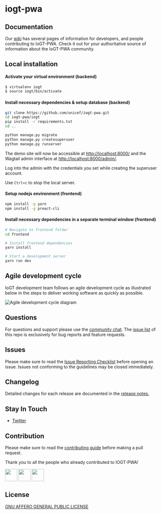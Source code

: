 # iogt-pwa

## Documentation

Our [wiki](https://github.com/unicef/iogt-pwa/wiki) has several pages of information for developers, and people contributing to IoGT-PWA. Check it out for your authoritative source of information about the IoGT-PWA community.


## Local installation

#### Activate your virtual environment (backend)
```bash
$ virtualenv iogt
$ source iogt/bin/activate
```

#### Install necessary dependencies & setup database (backend)
```bash
git clone https://github.com/unicef/iogt-pwa.git
cd iogt-pwa/iogt
pip install -r requirements.txt
cd ..

python manage.py migrate
python manage.py createsuperuser
python manage.py runserver
```

The demo site will now be accessible at [http://localhost:8000/](http://localhost:8000/) and the Wagtail admin
interface at [http://localhost:8000/admin/](http://localhost:8000/admin/).

Log into the admin with the credentials you set while creating the superuser account.

Use `Ctrl+c` to stop the local server. 



#### Setup nodejs environment (frontend)
```bash
npm install -g yarn 
npm install -g preact-cli 
```
#### Install necessary dependencies in a separate terminal window (frontend)
```bash
# Navigate to frontend folder
cd frontend

# Install frontend dependencies
yarn install

# Start a development server
yarn run dev
```

## Agile development cycle
IoGT development team follows an agile development cycle as illustrated below in the steps to deliver working software as quickly as possible.

![Agile development cycle diagram](https://raw.githubusercontent.com/unicef/iogt-pwa/master/docs/devops1.png)

## Questions

For questions and support please use the [community chat](https://discord.gg/phuq48). The [issue list](https://github.com/unicef/iogt-pwa/issues) of this repo is exclusively for bug reports and feature requests.

## Issues

Please make sure to read the [Issue Reporting Checklist](https://github.com/unicef/iogt-pwa/blob/master/CONTRIBUTING.md) before opening an issue. Issues not conforming to the guidelines may be closed immediately.


## Changelog

Detailed changes for each release are documented in the [release notes.](https://github.com/unicef/iogt-pwa/releases)


## Stay In Touch

- [Twitter](https://twitter.com/hashtag/iogt)


## Contribution

Please make sure to read the [contributing guide](https://github.com/unicef/iogt-pwa/blob/master/CONTRIBUTING.md) before making a pull request. 

Thank you to all the people who already contributed to IOGT-PWA!

<a href="https://github.com/bppanwar"><img src="https://avatars1.githubusercontent.com/u/6149957?v=4" width=40></a>
<a href="https://github.com/nathanbaleeta"><img src="https://avatars2.githubusercontent.com/u/8824104?v=4" width=40></a>
<a href="https://github.com/hahntrn"><img src="https://avatars0.githubusercontent.com/u/16748538?v=4" width=40></a>
            

## License
[GNU AFFERO GENERAL PUBLIC LICENSE](https://github.com/unicef/iogt-pwa/blob/master/LICENSE)

